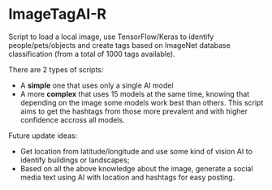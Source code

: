 # ImageTagAI-R
Script to load a local image, use TensorFlow/Keras to identify people/pets/objects and create tags based on ImageNet database classification (from a total of 1000 tags available).

There are 2 types of scripts:
- A **simple** one that uses only a single AI model
- A more **complex** that uses 15 models at the same time, knowing that depending on the image some models work best than others. This script aims to get the hashtags from those more prevalent and with higher confidence accross all models.


Future update ideas:
- Get location from latitude/longitude and use some kind of vision AI to identify buildings or landscapes;
- Based on all the above knowledge about the image, generate a social media text using AI with location and hashtags for easy posting.
